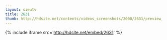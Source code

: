 ```yaml
---
layout: sieutv
title: 2631
thumb: http://hdsite.net/contents/videos_screenshots/2000/2631/preview_360p.mp4.jpg
---
```

{% include iframe src='http://hdsite.net/embed/2631' %}
 
